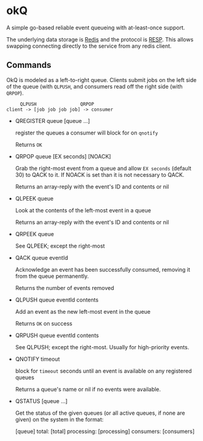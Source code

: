 okQ
=======

A simple go-based reliable event queueing with at-least-once support.

The underlying data storage is [Redis](http://redis.io) and the protocol is [RESP](http://redis.io/topics/protocol).
This allows swapping connecting directly to the service from any redis client.

Commands
--------

OkQ is modeled as a left-to-right queue. Clients submit jobs on the left
side of the queue (with `QLPUSH`, and consumers read off the right side (with
`QRPOP`).

```
     QLPUSH                QRPOP
client -> [job job job job] -> consumer
```

* QREGISTER queue [queue ...]

  register the queues a consumer will block for on `qnotify`

  Returns `OK`

* QRPOP queue [EX seconds] [NOACK]

  Grab the right-most event from a queue and allow `EX seconds` (default 30) to
  QACK to it. If NOACK is set than it is not necessary to QACK.

  Returns an array-reply with the event's ID and contents or nil

* QLPEEK queue

  Look at the contents of the left-most event in a queue

  Returns an array-reply with the event's ID and contents or nil

* QRPEEK queue

  See QLPEEK; except the right-most

* QACK queue eventId

  Acknowledge an event has been successfully consumed, removing it from the
  queue permanently.

  Returns the number of events removed

* QLPUSH queue eventId contents

  Add an event as the new left-most event in the queue

  Returns `OK` on success

* QRPUSH queue eventId contents

  See QLPUSH; except the right-most. Usually for high-priority events.

* QNOTIFY timeout

  block for `timeout` seconds until an event is available on any registered queues

  Returns a queue's name or nil if no events were available.

* QSTATUS [queue ...]

  Get the status of the given queues (or all active queues, if none are given)
  on the system in the format:

    [queue] total: [total] processing: [processing] consumers: [consumers]

